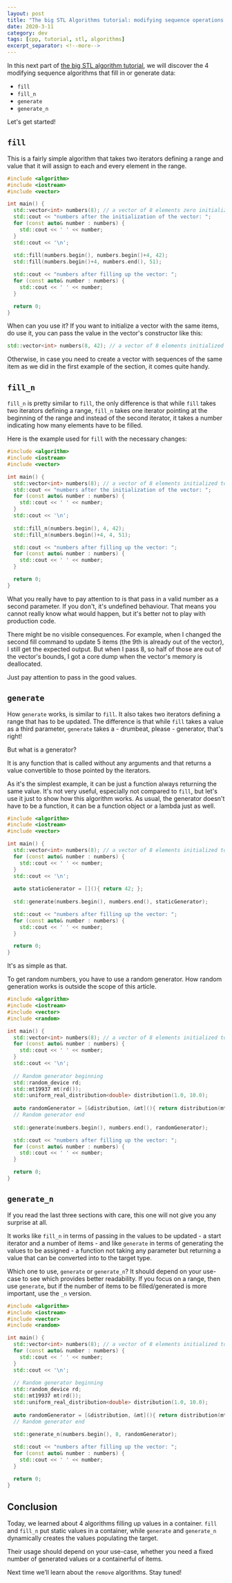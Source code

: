 ```yaml
---
layout: post
title: "The big STL Algorithms tutorial: modifying sequence operations - fill and generate"
date: 2020-3-11
category: dev
tags: [cpp, tutorial, stl, algorithms]
excerpt_separator: <!--more-->
---
```

In this next part of [the big STL algorithm tutorial](http://sandordargo.com/blog/2019/01/30/stl-algos-intro), we will discover the 4 modifying sequence algorithms that fill in or generate data:
<!--more-->

* `fill`
* `fill_n`
* `generate`
* `generate_n`

Let's get started!

## `fill`

This is a fairly simple algorithm that takes two iterators defining a range and value that it will assign to each and every element in the range.

```cpp
#include <algorithm>
#include <iostream>
#include <vector>

int main() {
  std::vector<int> numbers(8); // a vector of 8 elements zero initialized
  std::cout << "numbers after the initialization of the vector: ";
  for (const auto& number : numbers) {
    std::cout << ' ' << number;
  }
  std::cout << '\n';
  
  std::fill(numbers.begin(), numbers.begin()+4, 42);
  std::fill(numbers.begin()+4, numbers.end(), 51); 

  std::cout << "numbers after filling up the vector: ";
  for (const auto& number : numbers) {
    std::cout << ' ' << number;
  }

  return 0;
}
```

When can you use it? If you want to initialize a vector with the same items, do use it, you can pass the value in the vector's constructor like this:

```cpp
std::vector<int> numbers(8, 42); // a vector of 8 elements initialized to 42
```

Otherwise, in case you need to create a vector with sequences of the same item as we did in the first example of the section, it comes quite handy.

## `fill_n`

`fill_n` is pretty similar to `fill`, the only difference is that while `fill` takes two iterators defining a range, `fill_n` takes one iterator pointing at the beginning of the range and instead of the second iterator, it takes a number indicating how many elements have to be filled.

Here is the example used for `fill` with the necessary changes:

```cpp
#include <algorithm>
#include <iostream>
#include <vector>

int main() {
  std::vector<int> numbers(8); // a vector of 8 elements initialized to 42
  std::cout << "numbers after the initialization of the vector: ";
  for (const auto& number : numbers) {
    std::cout << ' ' << number;
  }
  std::cout << '\n';
  
  std::fill_n(numbers.begin(), 4, 42);
  std::fill_n(numbers.begin()+4, 4, 51); 

  std::cout << "numbers after filling up the vector: ";
  for (const auto& number : numbers) {
    std::cout << ' ' << number;
  }

  return 0;
}
```

What you really have to pay attention to is that pass in a valid number as a second parameter. If you don't, it's undefined behaviour. That means you cannot really know what would happen, but it's better not to play with production code.

There might be no visible consequences. For example, when I changed the second fill command to update 5 items (the 9th is already out of the vector), I still get the expected output. But when I pass 8, so half of those are out of the vector's bounds, I got a core dump when the vector's memory is deallocated.

Just pay attention to pass in the good values.

## `generate`

How `generate` works, is similar to `fill`. It also takes two iterators defining a range that has to be updated. The difference is that while `fill` takes a value as a third parameter, `generate` takes a - drumbeat, please - generator, that's right!

But what is a generator?

It is any function that is called without any arguments and that returns a value convertible to those pointed by the iterators.

As it's the simplest example, it can be just a function always returning the same value. It's not very useful, especially not compared to `fill`, but let's use it just to show how this algorithm works. As usual, the generator doesn't have to be a function, it can be a function object or a lambda just as well.

```cpp
#include <algorithm>
#include <iostream>
#include <vector>

int main() {
  std::vector<int> numbers(8); // a vector of 8 elements initialized to 0
  for (const auto& number : numbers) {
    std::cout << ' ' << number;
  }
  std::cout << '\n';
  
  auto staticGenerator = [](){ return 42; };
  
  std::generate(numbers.begin(), numbers.end(), staticGenerator);

  std::cout << "numbers after filling up the vector: ";
  for (const auto& number : numbers) {
    std::cout << ' ' << number;
  }

  return 0;
}
```

It's as simple as that.

To get random numbers, you have to use a random generator. How random generation works is outside the scope of this article.

```cpp
#include <algorithm>
#include <iostream>
#include <vector>
#include <random>

int main() {
  std::vector<int> numbers(8); // a vector of 8 elements initialized to 0
  for (const auto& number : numbers) {
    std::cout << ' ' << number;
  }
  std::cout << '\n';
  
  // Random generator beginning
  std::random_device rd;
  std::mt19937 mt(rd());
  std::uniform_real_distribution<double> distribution(1.0, 10.0);
  
  auto randomGenerator = [&distribution, &mt](){ return distribution(mt); };
  // Random generator end
  
  std::generate(numbers.begin(), numbers.end(), randomGenerator);

  std::cout << "numbers after filling up the vector: ";
  for (const auto& number : numbers) {
    std::cout << ' ' << number;
  }

  return 0;
}
```

## `generate_n`

If you read the last three sections with care, this one will not give you any surprise at all.

It works like `fill_n` in terms of passing in the values to be updated - a start iterator and a number of items -  and like `generate` in terms of generating the values to be assigned - a function not taking any parameter but returning a value that can be converted into to the target type.

Which one to use, `generate` or `generate_n`? It should depend on your use-case to see which provides better readability. If you focus on a range, then use `generate`, but if the number of items to be filled/generated is more important, use the `_n` version.

```cpp
#include <algorithm>
#include <iostream>
#include <vector>
#include <random>

int main() {
  std::vector<int> numbers(8); // a vector of 8 elements initialized to 0
  for (const auto& number : numbers) {
    std::cout << ' ' << number;
  }
  std::cout << '\n';
  
  // Random generator beginning
  std::random_device rd;
  std::mt19937 mt(rd());
  std::uniform_real_distribution<double> distribution(1.0, 10.0);
  
  auto randomGenerator = [&distribution, &mt](){ return distribution(mt); };
  // Random generator end
  
  std::generate_n(numbers.begin(), 8, randomGenerator);

  std::cout << "numbers after filling up the vector: ";
  for (const auto& number : numbers) {
    std::cout << ' ' << number;
  }

  return 0;
}
```

## Conclusion

Today, we learned about 4 algorithms filling up values in a container. `fill` and `fill_n` put static values in a container, while `generate` and `generate_n` dynamically creates the values populating the target.

Their usage should depend on your use-case, whether you need a fixed number of generated values or a containerful of items.

Next time we’ll learn about the `remove` algorithms. Stay tuned!